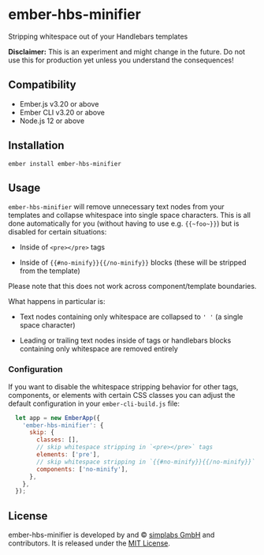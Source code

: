 ember-hbs-minifier
==============================================================================

Stripping whitespace out of your Handlebars templates

__Disclaimer:__ This is an experiment and might change in the future. Do not
use this for production yet unless you understand the consequences!

Compatibility
------------------------------------------------------------------------------

* Ember.js v3.20 or above
* Ember CLI v3.20 or above
* Node.js 12 or above


Installation
------------------------------------------------------------------------------

```
ember install ember-hbs-minifier
```

Usage
------------------------------------------------------------------------------

`ember-hbs-minifier` will remove unnecessary text nodes from your templates
and collapse whitespace into single space characters. This is all done
automatically for you (without having to use e.g. `{{~foo~}}`) but is
disabled for certain situations:

- Inside of `<pre></pre>` tags

- Inside of `{{#no-minify}}{{/no-minify}}` blocks
  (these will be stripped from the template)

Please note that this does not work across component/template boundaries.

What happens in particular is:

- Text nodes containing only whitespace are collapsed to `' '`
  (a single space character)

- Leading or trailing text nodes inside of tags or handlebars blocks
  containing only whitespace are removed entirely


### Configuration

If you want to disable the whitespace stripping behavior for other tags,
components, or elements with certain CSS classes you can adjust the default
configuration in your `ember-cli-build.js` file:

```javascript
  let app = new EmberApp({
    'ember-hbs-minifier': {
      skip: {
        classes: [],
        // skip whitespace stripping in `<pre></pre>` tags
        elements: ['pre'], 
        // skip whitespace stripping in `{{#no-minify}}{{/no-minify}}` blocks
        components: ['no-minify'],
      },
    },
  });
```


License
------------------------------------------------------------------------------

ember-hbs-minifier is developed by and &copy;
[simplabs GmbH](http://simplabs.com) and contributors. It is released under the
[MIT License](LICENSE.md).
